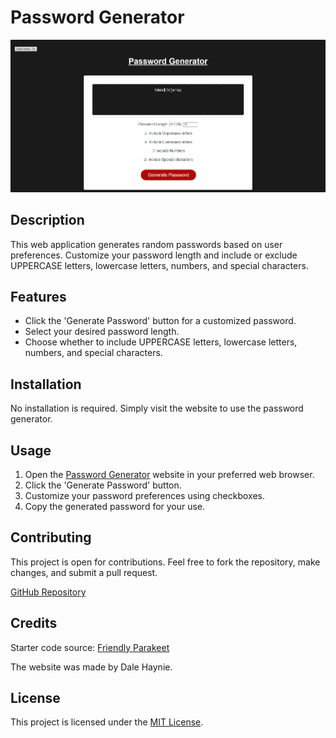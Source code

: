 # Password Generator

![Password Generator Screenshot](assets/images/Opera%20Snapshot_2024-02-04_130954_127.0.0.1.png)

## Description
This web application generates random passwords based on user preferences. Customize your password length and include or exclude UPPERCASE letters, lowercase letters, numbers, and special characters.

## Features
- Click the 'Generate Password' button for a customized password.
- Select your desired password length.
- Choose whether to include UPPERCASE letters, lowercase letters, numbers, and special characters.

## Installation
No installation is required. Simply visit the website to use the password generator.

## Usage
1. Open the [Password Generator](https://daleray1231.github.io/Password_Generator/) website in your preferred web browser.
2. Click the 'Generate Password' button.
3. Customize your password preferences using checkboxes.
4. Copy the generated password for your use.

## Contributing
This project is open for contributions. Feel free to fork the repository, make changes, and submit a pull request.

[GitHub Repository](https://github.com/Daleray1231/Password_Generator)

## Credits
Starter code source: [Friendly Parakeet](https://github.com/coding-boot-camp/friendly-parakeet)

The website was made by Dale Haynie.

## License

This project is licensed under the [MIT License](LICENSE).


